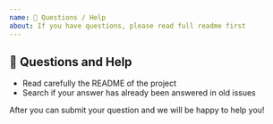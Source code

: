 ```yaml
---
name: 💬 Questions / Help
about: If you have questions, please read full readme first
---
```


## 💬 Questions and Help

- Read carefully the README of the project
- Search if your answer has already been answered in old issues

After you can submit your question and we will be happy to help you!
